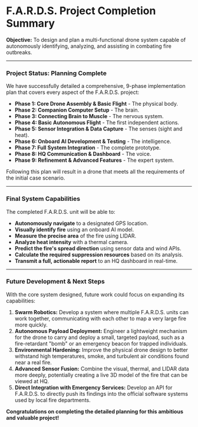 # F.A.R.D.S. Project Completion Summary

  **Objective:** To design and plan a multi-functional drone system capable of autonomously identifying, analyzing, and assisting in combating fire outbreaks.

  ---

  ### Project Status: Planning Complete

  We have successfully detailed a comprehensive, 9-phase implementation plan that covers every aspect of the F.A.R.D.S. project:

  * **Phase 1: Core Drone Assembly & Basic Flight** - The physical body.
  * **Phase 2: Companion Computer Setup** - The brain.
  * **Phase 3: Connecting Brain to Muscle** - The nervous system.
  * **Phase 4: Basic Autonomous Flight** - The first independent actions.
  * **Phase 5: Sensor Integration & Data Capture** - The senses (sight and heat).
  * **Phase 6: Onboard AI Development & Testing** - The intelligence.
  * **Phase 7: Full System Integration** - The complete prototype.
  * **Phase 8: HQ Communication & Dashboard** - The voice.
  * **Phase 9: Refinement & Advanced Features** - The expert system.

  Following this plan will result in a drone that meets all the requirements of the initial case scenario.

  ---

  ### Final System Capabilities

  The completed F.A.R.D.S. unit will be able to:

  * **Autonomously navigate** to a designated GPS location.
  * **Visually identify fire** using an onboard AI model.
  * **Measure the precise area** of the fire using LIDAR.
  * **Analyze heat intensity** with a thermal camera.
  * **Predict the fire's spread direction** using sensor data and wind APIs.
  * **Calculate the required suppression resources** based on its analysis.
  * **Transmit a full, actionable report** to an HQ dashboard in real-time.

  ---

  ### Future Development & Next Steps

  With the core system designed, future work could focus on expanding its capabilities:

  1.  **Swarm Robotics:** Develop a system where multiple F.A.R.D.S. units can work together, communicating with each other to map a very large fire more quickly.
  2.  **Autonomous Payload Deployment:** Engineer a lightweight mechanism for the drone to carry and deploy a small, targeted payload, such as a fire-retardant "bomb" or an emergency beacon for trapped individuals.
  3.  **Environmental Hardening:** Improve the physical drone design to better withstand high temperatures, smoke, and turbulent air conditions found near a real fire.
  4.  **Advanced Sensor Fusion:** Combine the visual, thermal, and LIDAR data more deeply, potentially creating a live 3D model of the fire that can be viewed at HQ.
  5.  **Direct Integration with Emergency Services:** Develop an API for F.A.R.D.S. to directly push its findings into the official software systems used by local fire departments.

  **Congratulations on completing the detailed planning for this ambitious and valuable project!**
